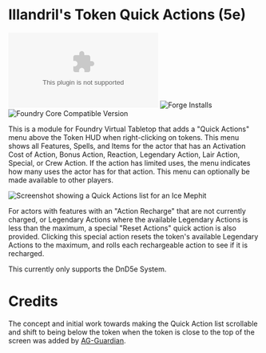 # Illandril's Token Quick Actions (5e)
![Latest Release Download Count](https://img.shields.io/github/downloads/illandril/FoundryVTT-npc-quick-actions/latest/module.zip?color=4b0000&label=Downloads)
![Forge Installs](https://img.shields.io/badge/dynamic/json?color=4b0000&label=Forge%20Installs&query=package.installs&url=http%3A%2F%2Fforge-vtt.com%2Fapi%2Fbazaar%2Fpackage%2Fillandril-npc-quick-actions&suffix=%25)
![Foundry Core Compatible Version](https://img.shields.io/badge/dynamic/json?color=4b0000&label=Foundry%20Version&query=$.compatibleCoreVersion&url=https%3A%2F%2Fgithub.com%2Fillandril%2FFoundryVTT-npc-quick-actions%2Freleases%2Flatest%2Fdownload%2Fmodule.json)

This is a module for Foundry Virtual Tabletop that adds a "Quick Actions" menu above the Token HUD when right-clicking on tokens. This menu shows all Features, Spells, and Items for the actor that has an Activation Cost of Action, Bonus Action, Reaction, Legendary Action, Lair Action, Special, or Crew Action. If the action has limited uses, the menu indicates how many uses the actor has for that action. This menu can optionally be made available to other players.

![Screenshot showing a Quick Actions list for an Ice Mephit](/screenshots/example-a.png?raw=true)

For actors with features with an "Action Recharge" that are not currently charged, or Legendary Actions where the available Legendary Actions is less than the maximum, a special "Reset Actions" quick action is also provided. Clicking this special action resets the token's available Legendary Actions to the maximum, and rolls each rechargeable action to see if it is recharged.

This currently only supports the DnD5e System.

# Credits
The concept and initial work towards making the Quick Action list scrollable and shift to being below the token when the token is close to the top of the screen was added by [AG-Guardian](https://github.com/AG-Guardian).
